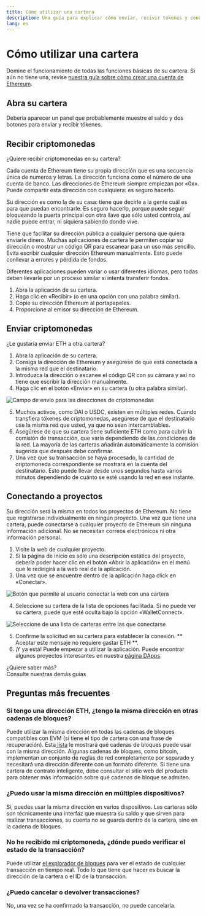 ```yaml
---
title: Cómo utilizar una cartera
description: Una guía para explicar cómo enviar, recivir tókenes y conectarse con proyectos de web3.
lang: es
---
```


# Cómo utilizar una cartera

Domine el funcionamiento de todas las funciones básicas de su cartera. Si aún no tiene una, revise [nuestra guía sobre cómo crear una cuenta de Ethereum](/guides/how-to-create-an-ethereum-account/).

## Abra su cartera

Debería aparecer un panel que probablemente muestre el saldo y dos botones para enviar y recibir tókenes.

## Recibir criptomonedas

¿Quiere recibir criptomonedas en su cartera?

Cada cuenta de Ethereum tiene su propia dirección que es una secuencia única de numeros y letras. La dirección funciona como el número de una cuenta de banco. Las direcciones de Ethereum siempre empiezan por «0x». Puede compartir esta dirección con cualquiera: es seguro hacerlo.

Su dirección es como la de su casa: tiene que decirle a la gente cuál es para que puedan encontrarle. Es seguro hacerlo, porque puede seguir bloqueando la puerta principal con otra llave que sólo usted controla, así nadie puede entrar, ni siquiera sabiendo donde vive.

Tiene que facilitar su dirección pública a cualquier persona que quiera enviarle dinero. Muchas aplicaciones de cartera le permiten copiar su dirección o mostrar un código QR para escanear para un uso más sencillo. Evita escribir cualquier dirección Ethereum manualmente. Esto puede conllevar a errores y pérdida de fondos.

Diferentes aplicaciones pueden variar o usar diferentes idiomas, pero todas deben llevarle por un proceso similar si intenta transferir fondos.

1. Abra la aplicación de su cartera.
2. Haga clic en «Recibir» (o en una opción con una palabra similar).
3. Copie su dirección Ethereum al portapapeles.
4. Proporcione al emisor su dirección de Ethereum.

## Enviar criptomonedas

¿Le gustaría enviar ETH a otra cartera?

1. Abra la aplicación de su cartera.
2. Consiga la dirección de Ethereum y asegúrese de que está conectada a la misma red que el destinatario.
3. Introduzca la dirección o escanee el código QR con su cámara y así no tiene que escribir la dirección manualmente.
4. Haga clic en el botón «Enviar» en su cartera (u otra palabra similar).

![Campo de envío para las direcciones de criptomonedas](./send.png)
<br/>

5. Muchos activos, como DAI o USDC, existen en múltiples redes. Cuando transfiera tókenes de criptomonedas, asegúrese de que el destinatario use la misma red que usted, ya que no sean intercambiables.
6. Asegúrese de que su cartera tiene suficiente ETH como para cubrir la comisión de transacción, que varía dependiendo de las condiciones de la red. La mayoría de las carteras añadirán automáticamente la comisión sugerida que después debe confirmar.
7. Una vez que su transacción se haya procesado, la cantidad de criptomoneda correspondiente se mostrará en la cuenta del destinatario. Esto puede llevar desde unos segundos hasta varios minutos dependiendo de cuánto se esté usando la red en ese instante.

## Conectando a proyectos

Su dirección será la misma en todos los proyectos de Ethereum. No tiene que registrarse individualmente en ningún proyecto. Una vez que tiene una cartera, puede conectarse a cualquier proyecto de Ethereum sin ninguna información adicional. No se necesitan correos electrónicos ni otra información personal.

1. Visite la web de cualquier proyecto.
2. Si la página de inicio es sólo una descripción estática del proyecto, debería poder hacer clic en el botón «Abrir la aplicación» en el menú que le redirigirá a la web real de la aplicación.
3. Una vez que se encuentre dentro de la aplicación haga click en «Conectar».

![Botón que permite al usuario conectar la web con una cartera](./connect1.png)

4. Seleccione su cartera de la lista de opciones facilitada. Si no puede ver su cartera, puede que esté oculta bajo la opción «WalletConnect».

![Seleccione de una lista de carteras entre las que conectarse](./connect2.png)

5. Confirme la solicitud en su cartera para establecer la conexión. ** Aceptar este mensaje no requiere gastar ETH **.
6. ¡Y ya está! Puede empezar a utilizar la aplicación. Puede encontrar algunos proyectos interesantes en nuestra [ página DApps](/dapps/#explore). <br />

<InfoBanner shouldSpaceBetween emoji=":eyes:">
  <div>¿Quiere saber más?</div>
  <ButtonLink href="/guides/">
    Consulte nuestras demás guias
  </ButtonLink>
</InfoBanner>

## Preguntas más frecuentes

### Si tengo una dirección ETH, ¿tengo la misma dirección en otras cadenas de bloques?

Puede utilizar la misma dirección en todas las cadenas de bloques compatibles con EVM (si tiene el tipo de cartera con una frase de recuperación). Esta[ lista](https://chainlist.org/) le mostrará qué cadenas de bloques puede usar con la misma dirección. Algunas cadenas de bloques, como bitcoin, implementan un conjunto de reglas de red completamente por separado y necesitará una dirección diferente con un formato diferente. Si tiene una cartera de contrato inteligente, debe consultar el sitio web del producto para obtener más información sobre qué cadenas de bloque se admiten.

### ¿Puedo usar la misma dirección en múltiples dispositivos?

Sí, puedes usar la misma dirección en varios dispositivos. Las carteras sólo son técnicamente una interfaz que muestra su saldo y que sirven para realizar transacciones, su cuenta no se guarda dentro de la cartera, sino en la cadena de bloques.

### No he recibido mi criptomoneda, ¿dónde puedo verificar el estado de la transacción?

Puede utilizar [ el explorador de bloques](/developers/docs/data-and-analytics/block-explorers/) para ver el estado de cualquier transacción en tiempo real. Todo lo que tiene que hacer es buscar la dirección de la cartera o el ID de la transacción.

### ¿Puedo cancelar o devolver transacciones?

No, una vez se ha confirmado la transacción, no puede cancelarla.
